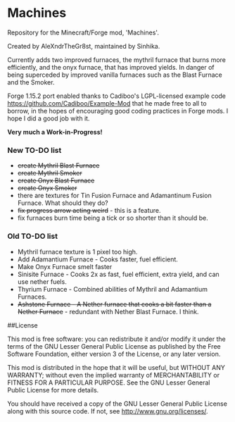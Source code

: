 # Machines

Repository for the Minecraft/Forge mod, 'Machines'.

Created by AleXndrTheGr8st, maintained by Sinhika.

Currently adds two improved furnaces, the mythril furnace that burns more efficiently,
and the onyx furnace, that has improved yields. In danger of being superceded by improved 
vanilla furnaces such as the Blast Furnace and the Smoker.

Forge 1.15.2 port enabled thanks to Cadiboo's LGPL-licensed example code https://github.com/Cadiboo/Example-Mod that he made free to all to borrow, in the hopes of encouraging good coding practices in Forge mods. I hope I did a good job with it.

**Very much a Work-in-Progress!**

### New TO-DO list
 * <s>create Mythril Blast Furnace</s>
 * <s>create Mythril Smoker</s>
 * <s>create Onyx Blast Furnace</s>
 * <s>create Onyx Smoker</s>
 * there are textures for Tin Fusion Furnace and Adamantinum Fusion Furnace. What should they do?
 * <s>fix progress arrow acting weird</s> - this is a feature. 
 * fix furnaces burn time being a tick or so shorter than it should be.
 
### Old TO-DO list
 * Mythril furnace texture is 1 pixel too high.
 * Add Adamantium Furnace - Cooks faster, fuel efficient.
 * Make Onyx Furnace smelt faster
 * Sinisite Furnace - Cooks 2x as fast, fuel efficient, extra yield, and can use nether fuels.
 * Thyrium Furnace - Combined abilities of Mythril and Adamantium Furnaces.
 * <s>Ashstone Furnace - A Nether furnace that cooks a bit faster than a Nether Furnace</s> - redundant with Nether Blast Furnace. I think.

##License

This mod is free software: you can redistribute it and/or modify it under the terms of the GNU Lesser General Public License as published by the Free Software Foundation, either version 3 of the License, or any later version.

This mod is distributed in the hope that it will be useful, but WITHOUT ANY WARRANTY; without even the implied warranty of MERCHANTABILITY or FITNESS FOR A PARTICULAR PURPOSE. See the GNU Lesser General Public License for more details.

You should have received a copy of the GNU Lesser General Public License along with this source code. If not, see http://www.gnu.org/licenses/.
